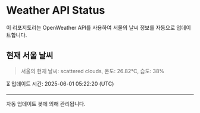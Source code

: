 
# Weather API Status

이 리포지토리는 OpenWeather API를 사용하여 서울의 날씨 정보를 자동으로 업데이트합니다.

## 현재 서울 날씨
> 서울의 현재 날씨: scattered clouds, 온도: 26.82°C, 습도: 38%

⏳ 업데이트 시간: 2025-06-01 05:22:20 (UTC)

---
자동 업데이트 봇에 의해 관리됩니다.
